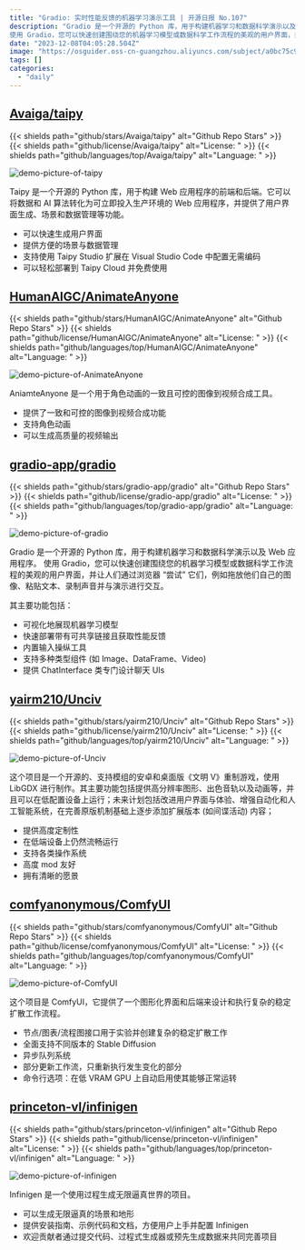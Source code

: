 ```yaml
---
title: "Gradio: 实时性能反馈的机器学习演示工具 | 开源日报 No.107"
description: "Gradio 是一个开源的 Python 库，用于构建机器学习和数据科学演示以及 Web 应用程序。
使用 Gradio，您可以快速创建围绕您的机器学习模型或数据科学工作流程的美观的用户界面，并让人们通过浏览器 “尝试” 它们，例如拖放他们自己的图像、粘贴文本、录制声音并与演示进行交互。"
date: "2023-12-08T04:05:28.504Z"
image: "https://osguider.oss-cn-guangzhou.aliyuncs.com/subject/a0bc75c953949089e0af033a15a3f79f.png"
tags: []
categories:
  - "daily"
---
```


## [Avaiga/taipy](https://github.com/Avaiga/taipy)

{{< shields path="github/stars/Avaiga/taipy" alt="Github Repo Stars" >}} {{< shields path="github/license/Avaiga/taipy" alt="License: " >}} {{< shields path="github/languages/top/Avaiga/taipy" alt="Language: " >}}

![demo-picture-of-taipy](https://picgo-daily.oss-cn-guangzhou.aliyuncs.com/picgo-daily/2023/c7e2cde019b506c28bf44794e07a17d6.gif)

Taipy 是一个开源的 Python 库，用于构建 Web 应用程序的前端和后端。它可以将数据和 AI 算法转化为可立即投入生产环境的 Web 应用程序，并提供了用户界面生成、场景和数据管理等功能。

- 可以快速生成用户界面
- 提供方便的场景与数据管理
- 支持使用 Taipy Studio 扩展在 Visual Studio Code 中配置无需编码
- 可以轻松部署到 Taipy Cloud 并免费使用
  
## [HumanAIGC/AnimateAnyone](https://github.com/HumanAIGC/AnimateAnyone)

{{< shields path="github/stars/HumanAIGC/AnimateAnyone" alt="Github Repo Stars" >}} {{< shields path="github/license/HumanAIGC/AnimateAnyone" alt="License: " >}} {{< shields path="github/languages/top/HumanAIGC/AnimateAnyone" alt="Language: " >}}

![demo-picture-of-AnimateAnyone](https://picgo-daily.oss-cn-guangzhou.aliyuncs.com/picgo-daily/2023/11e1c168442ac7228958ae06b7544b30.png)

AniamteAnyone 是一个用于角色动画的一致且可控的图像到视频合成工具。

- 提供了一致和可控的图像到视频合成功能
- 支持角色动画
- 可以生成高质量的视频输出
  
## [gradio-app/gradio](https://github.com/gradio-app/gradio)

{{< shields path="github/stars/gradio-app/gradio" alt="Github Repo Stars" >}} {{< shields path="github/license/gradio-app/gradio" alt="License: " >}} {{< shields path="github/languages/top/gradio-app/gradio" alt="Language: " >}}

![demo-picture-of-gradio](https://osguider.oss-cn-guangzhou.aliyuncs.com/subject/0e66b326954734367ba7da5a6a8ef1a5.jpeg)

Gradio 是一个开源的 Python 库，用于构建机器学习和数据科学演示以及 Web 应用程序。
使用 Gradio，您可以快速创建围绕您的机器学习模型或数据科学工作流程的美观的用户界面，并让人们通过浏览器 “尝试” 它们，例如拖放他们自己的图像、粘贴文本、录制声音并与演示进行交互。

其主要功能包括：

- 可视化地展现机器学习模型
- 快速部署带有可共享链接且获取性能反馈
- 内置输入操纵工具
- 支持多种类型组件 (如 Image、DataFrame、Video)
- 提供 ChatInterface 类专门设计聊天 UIs
  
## [yairm210/Unciv](https://github.com/yairm210/Unciv)

{{< shields path="github/stars/yairm210/Unciv" alt="Github Repo Stars" >}} {{< shields path="github/license/yairm210/Unciv" alt="License: " >}} {{< shields path="github/languages/top/yairm210/Unciv" alt="Language: " >}}

![demo-picture-of-Unciv](https://picgo-daily.oss-cn-guangzhou.aliyuncs.com/picgo-daily/2023/fdaac7c8062cc7b84badf3f1f329bcd1.png)

这个项目是一个开源的、支持模组的安卓和桌面版《文明 V》重制游戏，使用 LibGDX 进行制作。其主要功能包括提供高分辨率图形、出色音轨以及动画等，并且可以在低配置设备上运行；未来计划包括改进用户界面与体验、增强自动化和人工智能系统，在完善原版机制基础上逐步添加扩展版本 (如间谍活动) 内容；

- 提供高度定制性
- 在低端设备上仍然流畅运行
- 支持各类操作系统
- 高度 mod 友好
- 拥有清晰的愿景
  
## [comfyanonymous/ComfyUI](https://github.com/comfyanonymous/ComfyUI)

{{< shields path="github/stars/comfyanonymous/ComfyUI" alt="Github Repo Stars" >}} {{< shields path="github/license/comfyanonymous/ComfyUI" alt="License: " >}} {{< shields path="github/languages/top/comfyanonymous/ComfyUI" alt="Language: " >}}

![demo-picture-of-ComfyUI](https://osguider.oss-cn-guangzhou.aliyuncs.com/subject/277183809cad76c37849c1f033a55241.png)

这个项目是 ComfyUI，它提供了一个图形化界面和后端来设计和执行复杂的稳定扩散工作流程。

- 节点/图表/流程图接口用于实验并创建复杂的稳定扩散工作
- 全面支持不同版本的 Stable Diffusion
- 异步队列系统
- 部分更新工作流，只重新执行发生变化的部分
- 命令行选项：在低 VRAM GPU 上自动启用使其能够正常运转
  
## [princeton-vl/infinigen](https://github.com/princeton-vl/infinigen)

{{< shields path="github/stars/princeton-vl/infinigen" alt="Github Repo Stars" >}} {{< shields path="github/license/princeton-vl/infinigen" alt="License: " >}} {{< shields path="github/languages/top/princeton-vl/infinigen" alt="Language: " >}}

![demo-picture-of-infinigen](https://osguider.oss-cn-guangzhou.aliyuncs.com/subject/b2a21c5f03f950098f9f2f9f668c6ca4.png)

Infinigen 是一个使用过程生成无限逼真世界的项目。

- 可以生成无限逼真的场景和地形
- 提供安装指南、示例代码和文档，方便用户上手并配置 Infinigen
- 欢迎贡献者通过提交代码、过程式生成器或预先生成数据来共同完善项目
  
